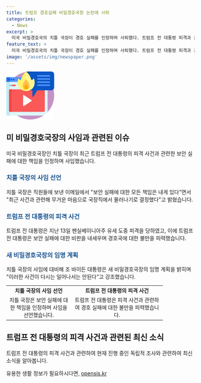 ```yaml
---
title: 트럼프 경호실패 비밀경호국장 논란에 사퇴
categories:
  - News
excerpt: >
  미국 비밀경호국의 치틀 국장이 경호 실패를 인정하며 사퇴했다. 트럼프 전 대통령 피격과 관련, 현장 목격자들이 비판했던 경호국의 행동이 논란이 되고 있다. 미 하원의 청문회에서 자진 사퇴를 거부했던 치틀 국장을 대신해 바이든 대통령이 새 비밀경호국장 임명을 예고했다. 
feature_text: >
  미국 비밀경호국의 치틀 국장이 경호 실패를 인정하며 사퇴했다. 트럼프 전 대통령 피격과 관련, 현장 목격자들이 비판했던 경호국의 행동이 논란이 되고 있다. 미 하원의 청문회에서 자진 사퇴를 거부했던 치틀 국장을 대신해 바이든 대통령이 새 비밀경호국장 임명을 예고했다. 
image: '/assets/img/newspaper.png'
---
```


<p><img src="/assets/img/news.png" alt="rentncar 속보" /></p>

<h2 data-ke-size="size26">미 비밀경호국장의 사임과 관련된 이슈</h2>

<p data-ke-size="size16">미국 비밀경호국장인 치틀 국장이 최근 트럼프 전 대통령의 피격 사건과 관련한 보안 실패에 대한 책임을 인정하며 사임했습니다. </p>

<h3><b><span style="color: #1a5490;">치틀 국장의 사임 선언</span></b></h3>

<p data-ke-size="size16">치틀 국장은 직원들에 보낸 이메일에서 "보안 실패에 대한 모든 책임은 내게 있다"면서 "최근 사건과 관련해 무거운 마음으로 국장직에서 물러나기로 결정했다"고 밝혔습니다.</p>

<h3><b><span style="color: #1a5490;">트럼프 전 대통령의 피격 사건</span></b></h3>

<p data-ke-size="size16">트럼프 전 대통령은 지난 13일 펜실베이니아주 유세 도중 피격을 당하였고, 이에 트럼프 전 대통령은 보안 실패에 대한 비판을 내세우며 경호국에 대한 불만을 피력했습니다.</p>

<h3><b><span style="color: #1a5490;">새 비밀경호국장의 임명 계획</span></b></h3>

<p data-ke-size="size16">치틀 국장의 사임에 대비해 조 바이든 대통령은 새 비밀경호국장의 임명 계획을 밝히며 "이러한 사건이 다시는 일어나서는 안된다"고 강조했습니다.</p>

<table>
  <colgroup>
    <col width="174" style="width:130pt" />
    <col width="245" style="mso-width-source:userset;mso-width-alt:7424;width:184pt" />
  </colgroup>
  <tbody>
    <tr>
      <td style="text-align: center; height: 17px;"><b>치틀 국장의 사임 선언</b></td>
      <td style="text-align: center; height: 17px;"><b>트럼프 전 대통령의 피격 사건</b></td>
    </tr>
    <tr>
      <td style="text-align: center; height: 17px;">치틀 국장은 보안 실패에 대한 책임을 인정하며 사임을 선언했습니다.</td>
      <td style="text-align: center; height: 17px;">트럼프 전 대통령은 피격 사건과 관련하여 경호 실패에 대한 불만을 피력했습니다.</td>
    </tr>
  </tbody>
</table>

<h2 data-ke-size="size26">트럼프 전 대통령의 피격 사건과 관련된 최신 소식</h2>

<p data-ke-size="size16">트럼프 전 대통령의 피격 사건과 관련하여 현재 진행 중인 독립적 조사와 관련하여 최신 소식을 알아봅니다.</p>
유용한 생활 정보가 필요하시다면, <a href="https://opensis.kr" rel="dofollow">opensis.kr</a>


